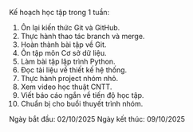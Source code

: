 Kế hoạch học tập trong 1 tuần:
1. Ôn lại kiến thức Git và GitHub.
2. Thực hành thao tác branch và merge.
3. Hoàn thành bài tập về Git.
4. Ôn tập môn Cơ sở dữ liệu.
5. Làm bài tập lập trình Python.
6. Đọc tài liệu về thiết kế hệ thống.
7. Thực hành project nhóm nhỏ.
8. Xem video học thuật CNTT.
9. Viết báo cáo ngắn về tiến độ học tập.
10. Chuẩn bị cho buổi thuyết trình nhóm.

Ngày bắt đầu: 02/10/2025
Ngày kết thúc: 09/10/2025
